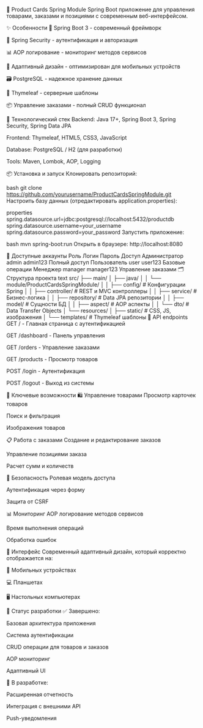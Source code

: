 
🛒 Product Cards Spring Module
Spring Boot приложение для управления товарами, заказами и позициями с современным веб-интерфейсом.

✨ Особенности
🎯 Spring Boot 3 - современный фреймворк

🔐 Spring Security - аутентификация и авторизация

📊 AOP логирование - мониторинг методов сервисов

📱 Адаптивный дизайн - оптимизирован для мобильных устройств

🗃️ PostgreSQL - надежное хранение данных

🎨 Thymeleaf - серверные шаблоны

📦 Управление заказами - полный CRUD функционал

🚀 Технологический стек
Backend: Java 17+, Spring Boot 3, Spring Security, Spring Data JPA

Frontend: Thymeleaf, HTML5, CSS3, JavaScript

Database: PostgreSQL / H2 (для разработки)

Tools: Maven, Lombok, AOP, Logging

📦 Установка и запуск
Клонировать репозиторий:

bash
git clone https://github.com/yourusername/ProductCardsSpringModule.git
Настроить базу данных (отредактировать application.properties):

properties
spring.datasource.url=jdbc:postgresql://localhost:5432/productdb
spring.datasource.username=your_username
spring.datasource.password=your_password
Запустить приложение:

bash
mvn spring-boot:run
Открыть в браузере: http://localhost:8080

👥 Доступные аккаунты
Роль	Логин	Пароль	Доступ
Администратор	admin	admin123	Полный доступ
Пользователь	user	user123	Базовые операции
Менеджер	manager	manager123	Управление заказами
🗂️ Структура проекта
text
src/
├── main/
│   ├── java/
│   │   └── module/ProductCardsSpringModule/
│   │       ├── config/          # Конфигурации Spring
│   │       ├── controller/      # REST и MVC контроллеры
│   │       ├── service/         # Бизнес-логика
│   │       ├── repository/      # Data JPA репозитории
│   │       ├── model/           # Сущности БД
│   │       ├── aspect/          # AOP аспекты
│   │       └── dto/             # Data Transfer Objects
│   └── resources/
│       ├── static/              # CSS, JS, изображения
│       └── templates/           # Thymeleaf шаблоны
🔧 API endpoints
GET / - Главная страница с аутентификацией

GET /dashboard - Панель управления

GET /orders - Управление заказами

GET /products - Просмотр товаров

POST /login - Аутентификация

POST /logout - Выход из системы

🌟 Ключевые возможности
🛍️ Управление товарами
Просмотр карточек товаров

Поиск и фильтрация

Изображения товаров

📋 Работа с заказами
Создание и редактирование заказов

Управление позициями заказа

Расчет сумм и количеств

🔐 Безопасность
Ролевая модель доступа

Аутентификация через форму

Защита от CSRF

📊 Мониторинг
AOP логирование методов сервисов

Время выполнения операций

Обработка ошибок

🎨 Интерфейс
Современный адаптивный дизайн, который корректно отображается на:

📱 Мобильных устройствах

💻 Планшетах

🖥️ Настольных компьютерах

🚦 Статус разработки
✅ Завершено:

Базовая архитектура приложения

Система аутентификации

CRUD операции для товаров и заказов

AOP мониторинг

Адаптивный UI

🔄 В разработке:

Расширенная отчетность

Интеграция с внешними API

Push-уведомления

